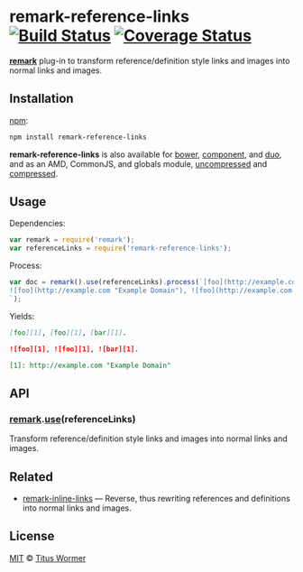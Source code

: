# remark-reference-links [![Build Status](https://img.shields.io/travis/wooorm/remark-reference-links.svg)](https://travis-ci.org/wooorm/remark-reference-links) [![Coverage Status](https://img.shields.io/codecov/c/github/wooorm/remark-reference-links.svg)](https://codecov.io/github/wooorm/remark-reference-links)

[**remark**](https://github.com/wooorm/remark) plug-in to transform
reference/definition style links and images into normal links and images.

## Installation

[npm](https://docs.npmjs.com/cli/install):

```bash
npm install remark-reference-links
```

**remark-reference-links** is also available for [bower](http://bower.io/#install-packages),
[component](https://github.com/componentjs/component), and
[duo](http://duojs.org/#getting-started), and as an AMD, CommonJS, and globals
module, [uncompressed](remark-reference-links.js) and
[compressed](remark-reference-links.min.js).

## Usage

Dependencies:

```javascript
var remark = require('remark');
var referenceLinks = require('remark-reference-links');
```

Process:

```javascript
var doc = remark().use(referenceLinks).process(`[foo](http://example.com "Example Domain"), [foo](http://example.com "Example Domain"), [bar](http://example.com "Example Domain").
![foo](http://example.com "Example Domain"), ![foo](http://example.com "Example Domain"), ![bar](http://example.com "Example Domain").
`);
```

Yields:

```md
[foo][1], [foo][1], [bar][1].

![foo][1], ![foo][1], ![bar][1].

[1]: http://example.com "Example Domain"
```

## API

### [remark](https://github.com/wooorm/remark#api).[use](https://github.com/wooorm/remark#remarkuseplugin-options)(referenceLinks)

Transform reference/definition style links and images into normal links
and images.

## Related

*   [remark-inline-links](https://github.com/wooorm/remark-inline-links)
    — Reverse, thus rewriting references and definitions into normal links
    and images.

## License

[MIT](LICENSE) © [Titus Wormer](http://wooorm.com)
